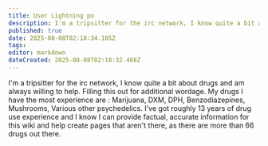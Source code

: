 ```yaml
---
title: User Lightning po
description: I'm a tripsitter for the irc network, I know quite a bit about drugs and am always willing to help. Filling this out for additional wordage.
published: true
date: 2025-08-08T02:18:34.105Z
tags: 
editor: markdown
dateCreated: 2025-08-08T02:18:32.468Z
---
```


I'm a tripsitter for the irc network, I know quite a bit about drugs and am always willing to help. Filling this out for additional wordage. My drugs I have the most experience are : Marijuana, DXM, DPH, Benzodiazepines, Mushrooms, Various other psychedelics. I've got roughly 13 years of drug use experience and I know I can provide factual, accurate information for this wiki and help create pages that aren't there, as there are more than 66 drugs out there.